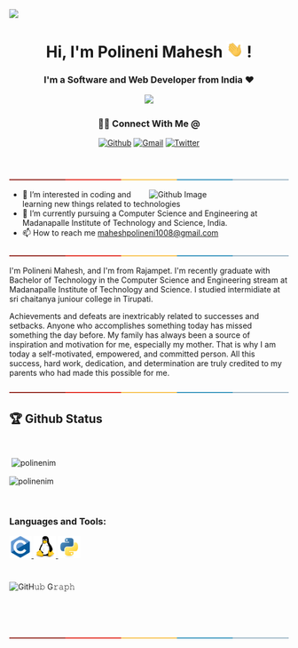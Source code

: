 <img src="https://github.blog/wp-content/uploads/2020/12/102393310-07478b80-3f8d-11eb-84eb-392d555ebd29.png?fit=1200%2C630">

<h1 align="center"> Hi, I'm Polineni Mahesh <img src="https://raw.githubusercontent.com/ABSphreak/ABSphreak/master/gifs/Hi.gif" width="30px"> ! </h1>
<h3 align="center">I'm a Software and Web Developer from India ❤</h3>
<p align="center">
  <img src="https://emojis.slackmojis.com/emojis/images/1593555389/9579/blob_excited.gif?1593555389" width="30"/>
 <br/>

<div align="center">
<h3> 🤝🏻 Connect With Me @ </h3>

[![Github](https://img.shields.io/badge/GitHub-black?style=flat-square&logo=GitHub)](https://github.com/polinenim)
[![Gmail](https://img.shields.io/badge/Gmail-black?style=flat-square&logo=Gmail)](mailto:pmahesh.polineni@gmail.com)
[![Twitter](https://img.shields.io/badge/Twitter-black?style=flat-square&logo=Twitter)](https://twitter.com/Mahesh62338191)

</div>

<br/>

[![-----------------------------------------------------](https://raw.githubusercontent.com/fcsouza/fcsouza/master/.github/colored.png)](#installation)
 
<img width="50%" align="right" alt="Github Image" src="https://github.githubassets.com/images/modules/site/social-cards/pricing.png" />

- 👀 I’m interested in coding and learning new things related to technologies 
- 🌱 I’m currently pursuing a Computer Science and Engineering at Madanapalle Institute of Technology and Science, India.
- 📫 How to reach me maheshpolineni1008@gmail.com


[![-----------------------------------------------------](https://raw.githubusercontent.com/fcsouza/fcsouza/master/.github/colored.png)](#installation)


I'm Polineni Mahesh, and I'm from Rajampet. I'm recently graduate with Bachelor of Technology in the Computer Science and Engineering stream at Madanapalle Institute of Technology and Science. I studied intermidiate at sri chaitanya juniour college in Tirupati.
 
Achievements and defeats are inextricably related to successes and setbacks. Anyone who accomplishes something today has missed something the day before.
My family has always been a source of inspiration and motivation for me, especially my mother. That is why I am today a self-motivated, empowered, and committed person.
All this success, hard work, dedication, and determination are truly credited to my parents who had made this possible for me.

<!---
polinenim/polinenim is a ✨ special ✨ repository because its `README.md` (this file) appears on your GitHub profile.
You can click the Preview link to take a look at your changes.
--->
[![-----------------------------------------------------](https://raw.githubusercontent.com/fcsouza/fcsouza/master/.github/colored.png)](#installation)
## 🏆 Github Status

<br/>
       
<p>&nbsp;<img align="center" src="https://github-readme-stats.vercel.app/api?username=polinenim&show_icons=true&locale=en" alt="polinenim" /></p>

<p><img align="center" src="https://github-readme-streak-stats.herokuapp.com/?user=polinenim&" alt="polinenim" /></p>

  
</a>

<br/>
<h3 align="left">Languages and Tools:</h3>
<p align="left"> <a href="https://www.cprogramming.com/" target="_blank" rel="noreferrer"> <img src="https://raw.githubusercontent.com/devicons/devicon/master/icons/c/c-original.svg" alt="c" width="40" height="40"/> </a> <a href="https://www.linux.org/" target="_blank" rel="noreferrer"> <img src="https://raw.githubusercontent.com/devicons/devicon/master/icons/linux/linux-original.svg" alt="linux" width="40" height="40"/> </a> <a href="https://www.python.org" target="_blank" rel="noreferrer"> <img src="https://raw.githubusercontent.com/devicons/devicon/master/icons/python/python-original.svg" alt="python" width="40" height="40"/> </a> </p>

#

![GitH𝚞𝚋 G𝚛𝚊𝚙𝚑](https://activity-graph.herokuapp.com/graph?username=polinenim&theme=react-dark&hide_border=true&area=true)

#

<br/>

[![-----------------------------------------------------](https://raw.githubusercontent.com/fcsouza/fcsouza/master/.github/colored.png)](#installation)
<div align="center">
